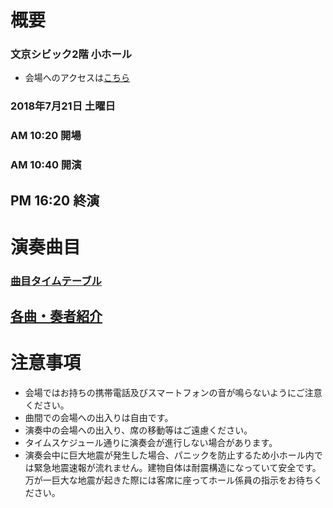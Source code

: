 # 概要

### 文京シビック2階 小ホール
* 会場へのアクセスは[こちら](http://bunkyocivichall.jp/access)

### 2018年7月21日 土曜日
### AM 10:20 開場
### AM 10:40 開演
## PM 16:20 終演


# 演奏曲目
### [曲目タイムテーブル](timetable_2018) 
## [各曲・奏者紹介](introduction_2018)

# 注意事項
* 会場ではお持ちの携帯電話及びスマートフォンの音が鳴らないようにご注意ください。
* 曲間での会場への出入りは自由です。
* 演奏中の会場への出入り、席の移動等はご遠慮ください。
* タイムスケジュール通りに演奏会が進行しない場合があります。
* 演奏会中に巨大地震が発生した場合、パニックを防止するため小ホール内では緊急地震速報が流れません。建物自体は耐震構造になっていて安全です。万が一巨大な地震が起きた際には客席に座ってホール係員の指示をお待ちください。
